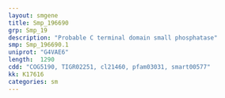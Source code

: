 ```yaml
---
layout: smgene
title: Smp_196690
grp: Smp_19
description: "Probable C terminal domain small phosphatase"
smp: Smp_196690.1
uniprot: "G4VAE6"
length:  1290
cdd: "COG5190, TIGR02251, cl21460, pfam03031, smart00577"
kk: K17616
categories: sm
---
```

